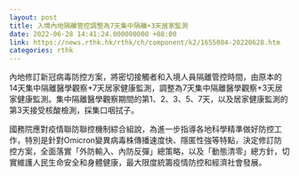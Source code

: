 ```yaml
---
layout: post
title: 入境內地隔離管控調整為7天集中隔離+3天居家監測
date: 2022-06-28 14:41:24.000000000 +08:00
link: https://news.rthk.hk/rthk/ch/component/k2/1655084-20220628.htm
categories: rthk
---
```


內地修訂新冠病毒防控方案，將密切接觸者和入境人員隔離管控時間，由原本的14天集中隔離醫學觀察+7天居家健康監測，調整為7天集中隔離醫學觀察+3天居家健康監測。集中隔離醫學觀察期間的第1、2、3、5、7天，以及居家健康監測的第3天接受核酸檢測，採集口咽拭子。

國務院應對疫情聯防聯控機制綜合組說，為進一步指導各地科學精準做好防控工作，特別是針對Omicron變異病毒株傳播速度快、隱匿性強等特點，決定修訂防控方案，全面落實「外防輸入、內防反彈」總策略，以及「動態清零」總方針，切實維護人民生命安全和身體健康，最大限度統籌疫情防控和經濟社會發展。
